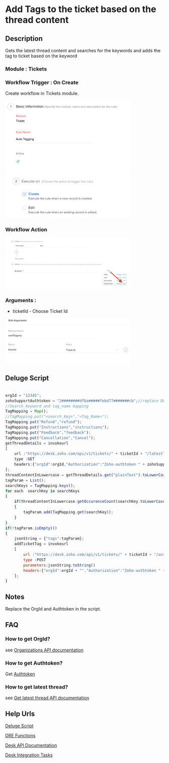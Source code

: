 # Add Tags to the ticket based on the thread content

## Description
Gets the latest thread content and searches for the keywords and adds the tag to ticket based on the keyword 


### Module : Tickets
### Workflow Trigger : On Create
Create workflow in Tickets module. 

<img src="images/wf.png" alt="wf" width="400"/>
<img src="images/wfCreate.png" alt="wfCreate" width="400"/>


### Workflow Action
<img src="images/wfAction.png" alt="wfAction" width="400"/>

### Arguments : 
* ticketId - Choose Ticket Id

<img src="images/args.png" alt="arguments" width="400"/>

## Deluge Script
```javascript

orgId = "12345";
zohoSupportAuthtoken = "2########dfba#####febd77#######cb";//replace DESK API Authtoken
//Search_keyword and tag_name mapping
TagMapping = Map();
//TagMapping.put("<search_Key>","<Tag_Name>");
TagMapping.put("Refund","refund");
TagMapping.put("Instructions","instructions");
TagMapping.put("Feedback","feedback");
TagMapping.put("Cancellation","Cancel");
getThreadDetails = invokeurl
[
	url :"https://desk.zoho.com/api/v1/tickets/" + ticketId + "/latestThread?include=plainText"
	type :GET
	headers:{"orgId":orgId,"Authorization":"Zoho-authtoken " + zohoSupportAuthtoken}
];
threadContentInLowercase = getThreadDetails.get("plainText").toLowerCase();
tagParam = List();
searchKeys = TagMapping.keys();
for each  searchKey in searchKeys
{
	if(threadContentInLowercase.getOccurenceCount(searchKey.toLowerCase()) > 0)
	{
		tagParam.add(TagMapping.get(searchKey));
	}
}
if(!tagParam.isEmpty())
{
	jsonString = {"tags":tagParam};
	addTicketTag = invokeurl
	[
		url :"https://desk.zoho.com/api/v1/tickets/" + ticketId + "/associateTag"
		type :POST
		parameters:jsonString.toString()
		headers:{"orgId":orgId + "","Authorization":"Zoho-authtoken " + zohoSupportAuthtoken}
	];
}

```

## Notes
Replace the OrgId and Authtoken in the script.


## FAQ
### How to get OrgId?
see [Organizations API documentation](https://desk.zoho.com/support/APIDocument.do#Organizations)


### How to get Authtoken?
Get [Authtoken](https://accounts.zoho.com/apiauthtoken/create?SCOPE=ZohoSupport/supportapi,ZohoSearch/SearchAPI)

### How to get latest thread?
see [Get latest thread API documentation](https://desk.zoho.com/support/APIDocument.do#Threads#Threads_GetLatestthread)

## Help Urls
[Deluge Script](https://www.zoho.com/deluge/help/)

[DRE Functions](https://dre.zoho.com/help/)

[Desk API Documentation](https://desk.zoho.com/support/APIDocument.do)

[Desk Integration Tasks](https://www.zoho.com/deluge/help/desk-tasks.html)
